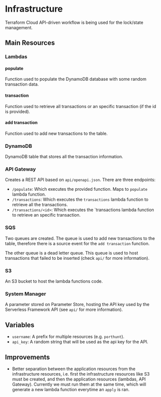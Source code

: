 # Infrastructure

Terraform Cloud API-driven workflow is being used for the lock/state management.

## Main Resources

### Lambdas

#### populate
Function used to populate the DynamoDB database with some random transaction data.

#### transaction
Function used to retrieve all transactions or an specific transaction (if the id is provided).

#### add transaction
Function used to add new transactions to the table.

### DynamoDB
DynamoDB table that stores all the transaction information.

### API Gateway

Creates a REST API based on `api/openapi.json`. There are three endpoints:

* `/populate`: Which executes the provided function. Maps to `populate` lambda function.
* `/transactions`: Which executes the `transactions` lambda function to retrieve all the transactions.
* `/transactions/<id>`: Which executes the `transactions lambda function to retrieve an specific transaction.

### SQS
Two queues are created. The queue is used to add new transactions to the table, therefore there is a source event for the `add transaction` function.

The other queue is a dead letter queue. This queue is used to host transactions that failed to be inserted (check `api/` for more information).

### S3
An S3 bucket to host the lambda functions code.

### System Manager
A parameter stored on Parameter Store, hosting the API key used by the Serverless Framework API (see `api/` for more information).

## Variables
* `username`: A prefix for multiple resources (e.g. `porthunt`).
* `api_key`: A random string that will be used as the api key for the API.

## Improvements
* Better separation between the application resources from the infrastructure resources, i.e. first the infrastructure resources like S3 must be created, and then the application resources (lambdas, API Gateway). Currently we must run them at the same time, which will generate a new lambda function everytime an `apply` is ran.